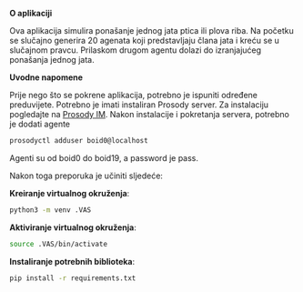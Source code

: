 **O aplikaciji**

Ova aplikacija simulira ponašanje jednog jata ptica ili plova riba. Na početku se slučajno generira 20 agenata koji predstavljaju člana jata i kreću se u slučajnom pravcu. Prilaskom drugom agentu dolazi do izranjajućeg ponašanja jednog jata.

**Uvodne napomene**

Prije nego što se pokrene aplikacija, potrebno je ispuniti određene preduvijete.
Potrebno je imati instaliran Prosody server. Za instalaciju pogledajte na [Prosody IM](https://prosody.im/).
Nakon instalacije i pokretanja servera, potrebno je dodati agente
   ```bash
   prosodyctl adduser boid0@localhost
   ```
Agenti su od boid0 do boid19, a password je pass.

Nakon toga preporuka je učiniti sljedeće:

**Kreiranje virtualnog okruženja**:
   ```bash
   python3 -m venv .VAS
   ```

**Aktiviranje virtualnog okruženja**:
   ```bash
   source .VAS/bin/activate
   ```

**Instaliranje potrebnih biblioteka**:
   ```bash
   pip install -r requirements.txt
   ```
